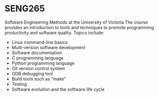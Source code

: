 # SENG265
Software Engineering Methods at the University of Victoria
The course provides an introduction to tools and techniques to promote programming productivity and software quality. Topics include:
* Linux command-line basics
* Multi-version software development
* Software documentation
* C programming language
* Python programming language
* Git version control system
* GDB debugging tool
* Build tools such as "make"
* Testing
* Software evolution and the software life cycle
